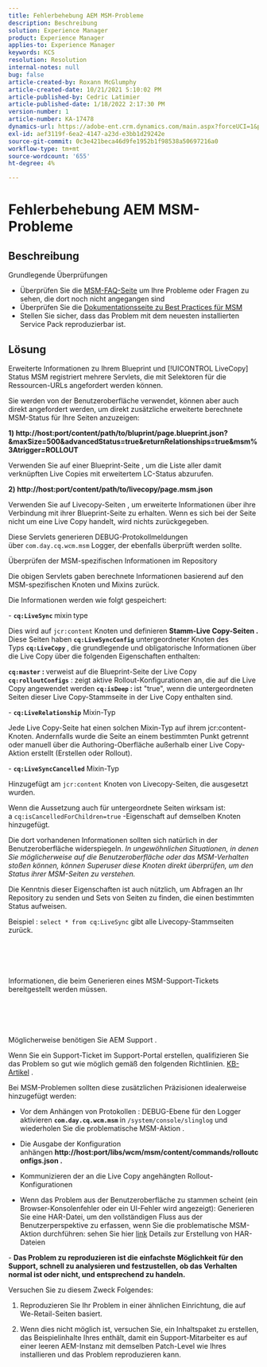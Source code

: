 ```yaml
---
title: Fehlerbehebung AEM MSM-Probleme
description: Beschreibung
solution: Experience Manager
product: Experience Manager
applies-to: Experience Manager
keywords: KCS
resolution: Resolution
internal-notes: null
bug: false
article-created-by: Roxann McGlumphy
article-created-date: 10/21/2021 5:10:02 PM
article-published-by: Cedric Latimier
article-published-date: 1/18/2022 2:17:30 PM
version-number: 1
article-number: KA-17478
dynamics-url: https://adobe-ent.crm.dynamics.com/main.aspx?forceUCI=1&pagetype=entityrecord&etn=knowledgearticle&id=99b28cb8-9132-ec11-b6e5-000d3a5ba97a
exl-id: aef3119f-6ea2-4147-a23d-e3bb1d29242e
source-git-commit: 0c3e421beca46d9fe1952b1f98538a50697216a0
workflow-type: tm+mt
source-wordcount: '655'
ht-degree: 4%

---
```


# Fehlerbehebung AEM MSM-Probleme

## Beschreibung

Grundlegende Überprüfungen
- Überprüfen Sie die [MSM-FAQ-Seite](https://helpx.adobe.com/experience-manager/kb/index/msm_faq.html) um Ihre Probleme oder Fragen zu sehen, die dort noch nicht angegangen sind
- Überprüfen Sie die [Dokumentationsseite zu Best Practices für MSM](https://experienceleague.adobe.com/docs/experience-manager-65/administering/introduction/msm-best-practices.html?lang=en)
- Stellen Sie sicher, dass das Problem mit dem neuesten installierten Service Pack reproduzierbar ist.



## Lösung

Erweiterte Informationen zu Ihrem Blueprint und [!UICONTROL LiveCopy] Status MSM registriert mehrere Servlets, die mit Selektoren für die Ressourcen-URLs angefordert werden können.

Sie werden von der Benutzeroberfläche verwendet, können aber auch direkt angefordert werden, um direkt zusätzliche erweiterte berechnete MSM-Status für Ihre Seiten anzuzeigen:

<b>1) http://host:port/content/path/to/bluprint/page.blueprint.json?&amp;maxSize=500&amp;advancedStatus=true&amp;returnRelationships=true&amp;msm%3Atrigger=ROLLOUT</b>

Verwenden Sie auf einer Blueprint-Seite , um die Liste aller damit verknüpften Live Copies mit erweitertem LC-Status abzurufen.



<b>2) http://host:port/content/path/to/livecopy/page.msm.json</b>

Verwenden Sie auf Livecopy-Seiten , um erweiterte Informationen über ihre Verbindung mit ihrer Blueprint-Seite zu erhalten.
Wenn es sich bei der Seite nicht um eine Live Copy handelt, wird nichts zurückgegeben.



Diese Servlets generieren DEBUG-Protokollmeldungen über `com.day.cq.wcm.msm` Logger, der ebenfalls überprüft werden sollte.

Überprüfen der MSM-spezifischen Informationen im Repository

Die obigen Servlets gaben berechnete Informationen basierend auf den MSM-spezifischen Knoten und Mixins zurück.

Die Informationen werden wie folgt gespeichert:

- <b>`cq:LiveSync` </b>mixin<b> </b>type

Dies wird auf `jcr:content` Knoten und definieren <b>Stamm-Live Copy-Seiten .</b>
Diese Seiten haben <b>`cq:LiveSyncConfig`</b> untergeordneter Knoten des Typs <b>`cq:LiveCopy` </b>, die grundlegende und obligatorische Informationen über die Live Copy über die folgenden Eigenschaften enthalten:

<b>`cq:master` : </b>verweist auf die Blueprint-Seite der Live Copy
<b>`cq:rolloutConfigs`</b> : zeigt aktive Rollout-Konfigurationen an, die auf die Live Copy angewendet werden
<b>`cq:isDeep` : </b>ist &quot;true&quot;, wenn die untergeordneten Seiten dieser Live Copy-Stammseite in der Live Copy enthalten sind.



- <b>`cq:LiveRelationship`</b> Mixin-Typ

Jede Live Copy-Seite hat einen solchen Mixin-Typ auf ihrem jcr:content-Knoten.
Andernfalls wurde die Seite an einem bestimmten Punkt getrennt oder manuell über die Authoring-Oberfläche außerhalb einer Live Copy-Aktion erstellt (Erstellen oder Rollout).



- <b>`cq:LiveSyncCancelled`</b> Mixin-Typ

Hinzugefügt am `jcr:content` Knoten von Livecopy-Seiten, die ausgesetzt wurden.

Wenn die Aussetzung auch für untergeordnete Seiten wirksam ist: a `cq:isCancelledForChildren=true` -Eigenschaft auf demselben Knoten hinzugefügt.



Die dort vorhandenen Informationen sollten sich natürlich in der Benutzeroberfläche widerspiegeln. *In ungewöhnlichen Situationen, in denen Sie möglicherweise auf die Benutzeroberfläche oder das MSM-Verhalten stoßen können, können Superuser diese Knoten direkt überprüfen, um den Status ihrer MSM-Seiten zu verstehen.*

Die Kenntnis dieser Eigenschaften ist auch nützlich, um Abfragen an Ihr Repository zu senden und Sets von Seiten zu finden, die einen bestimmten Status aufweisen.

Beispiel : `select * from cq:LiveSync` gibt alle Livecopy-Stammseiten zurück.
<br><br><br><br> <br><br>Informationen, die beim Generieren eines MSM-Support-Tickets bereitgestellt werden müssen.<br><br><br><br> <br><br>
Möglicherweise benötigen Sie AEM Support .

Wenn Sie ein Support-Ticket im Support-Portal erstellen, qualifizieren Sie das Problem so gut wie möglich gemäß den folgenden Richtlinien. [KB-Artikel](https://helpx.adobe.com/cq/kb/how-to-fully-qualify-a-ticket.html) .

Bei MSM-Problemen sollten diese zusätzlichen Präzisionen idealerweise hinzugefügt werden:

- Vor dem Anhängen von Protokollen : DEBUG-Ebene für den Logger aktivieren <b>`com.day.cq.wcm.msm` </b>in `/system/console/slinglog` und wiederholen Sie die problematische MSM-Aktion .

- Die Ausgabe der Konfiguration anhängen <b>http://host:port/libs/wcm/msm/content/commands/rolloutconfigs.json .</b>

- Kommunizieren der an die Live Copy angehängten Rollout-Konfigurationen

- Wenn das Problem aus der Benutzeroberfläche zu stammen scheint (ein Browser-Konsolenfehler oder ein UI-Fehler wird angezeigt): Generieren Sie eine HAR-Datei, um den vollständigen Fluss aus der Benutzerperspektive zu erfassen, wenn Sie die problematische MSM-Aktion durchführen: sehen Sie hier [link](https://help.tenderapp.com/kb/troubleshooting-your-tender-site/generating-an-har-file) Details zur Erstellung von HAR-Dateien

- <b>Das Problem zu reproduzieren ist die einfachste Möglichkeit für den Support, schnell zu analysieren und festzustellen, ob das Verhalten normal ist oder nicht, und entsprechend zu handeln.</b>

Versuchen Sie zu diesem Zweck Folgendes:

1) Reproduzieren Sie Ihr Problem in einer ähnlichen Einrichtung, die auf We-Retail-Seiten basiert.

2) Wenn dies nicht möglich ist, versuchen Sie, ein Inhaltspaket zu erstellen, das Beispielinhalte Ihres enthält, damit ein Support-Mitarbeiter es auf einer leeren AEM-Instanz mit demselben Patch-Level wie Ihres installieren und das Problem reproduzieren kann.
